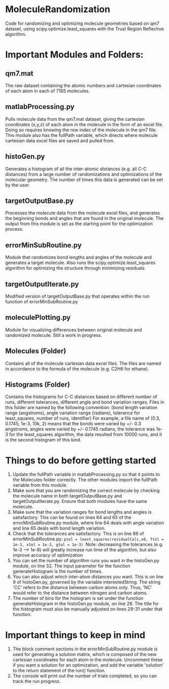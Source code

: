 # MoleculeRandomization
Code for randomizing and optimizing molecule geometries based on qm7 dataset, using scipy.optimize.least_squares with the Trust Region Reflective algorithm.


# Important Modules and Folders:
## qm7.mat
The raw dataset containing the atomic numbers and cartesian coordinates of each atom in each of 7165 molecules.
## matlabProcessing.py
Pulls molecule data from the qm7.mat dataset, giving the cartesian coordinates (x,y,z) of each atom in the molecule in the form of an excel file. Doing so requires knowing the row index of the molecule in the qm7 file. This module also has the fullPath variable, which directs where molecule cartesian data excel files are saved and pulled from.
## histoGen.py
Generates a histogram of all the inter-atomic distances (e.g. all C-C distances) from a large number of randomizations and optimizations of the molecular geometry. The number of times this data is generated can be set by the user.
## targetOutputBase.py
Processes the molecule data from the molecule excel files, and generates the beginning bonds and angles that are found in the original molecule. The output from this module is set as the starting point for the optimization process.
## errorMinSubRoutine.py
Module that randomizes bond lengths and angles of the molecule and generates a target molecule. Also runs the scipy.optimize.least_squares algorithm for optimizing the structure through minimizing residuals
## targetOutputIterate.py 
Modified version of targetOutputBase.py that operates within the run function of errorMinSubRoutine.py
## moleculePlotting.py
Module for visualizing differences between original molecule and randomized molecule. Still a work in progress.
## Molecules (Folder)
Contains all of the molecule cartesian data excel files. The files are named in accordance to the formula of the molecule (e.g. C2H6 for ethane).
## Histograms (Folder)
Contains the histograms for C-C distances based on different number of runs, different tolerances, different angle and bond variation ranges. Files in this folder are named by the following convention: 
(bond length variation range (angstroms), angle variation range (radians), tolerance for least_squares, number of runs, identifier)
For example, a file name of (0.3, 0.1745, 1e-3, 10k, 2) means that the bonds were varied by +/- 0.3 angstroms, angles were varied by +/- 0.1745 radians, the tolerance was 1e-3 for the least_squares algorithm, the data resulted from 10000 runs, and it is the second histogram of this kind.


# Things to do before getting started
1. Update the fullPath variable in matlabProcessing.py so that it points to the Molecules folder correctly. The other modules import the fullPath variable from this module.
2. Make sure that you are randomizing the correct molecule by checking the molecule name in both targetOutputBase.py and targetOutputIterate.py. Ensure that both modules have the same molecule. 
3. Make sure that the variation ranges for bond lengths and angles is satisfactory. This can be found on lines 64 and 65 of the errorMinSubRoutine.py module, where line 64 deals with angle variation and line 65 deals with bond length variation.
4. Check that the tolerances are satisfactory. This is on line 86 of errorMinSubRoutine.py:                                       ```psol = least_squares(residualCalc,x0, ftol = 1e-3, xtol = 1e-3, gtol = 1e-3) ```Note: decreasing the tolerances (e.g. 1e-3 --> 1e-8) will greatly increase run time of the algorithm, but also improve accuracy of optimization
5. You can set the number of algorithm runs you want in the histoGen.py module, on line 32. The input parameter for the function generateHistogram is the number of times.
6. You can also adjust which inter-atom distances you want. This is on line 9 of histoGen.py, governed by the variable interestedString. The string 'CC' refers to the distance between carbon atoms only. Thus, 'NC' would refer to the distance between nitrogen and carbon atoms.
7. The number of bins for the histogram is set under the function generateHistogram in the histoGen.py module, on line 28. The title for the histogram must also be manually adjusted on lines 29-31 under that function.


# Important things to keep in mind
1. The block comment sections in the errorMinSubRoutine.py module is used for generating a solution matrix, which is composed of the new cartesian coordinates for each atom in the molecule. Uncomment these if you want a solution for an optimization, and add the variable 'solution' to the return statement of the run() function.
2. The console will print out the number of trials completed, so you can track the run progress.
